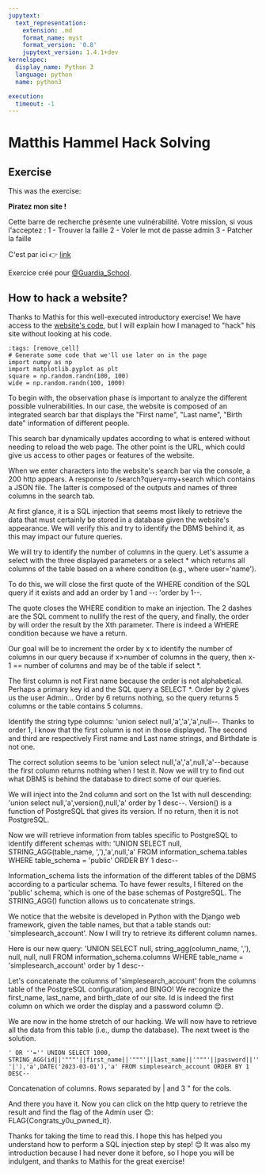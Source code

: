 ```yaml
---
jupytext:
  text_representation:
    extension: .md
    format_name: myst
    format_version: '0.8'
    jupytext_version: 1.4.1+dev
kernelspec:
  display_name: Python 3
  language: python
  name: python3

execution:
  timeout: -1
---
```

# Matthis Hammel Hack Solving

## Exercise

This was the exercise:

**Piratez mon site !**

Cette barre de recherche présente une vulnérabilité. Votre mission, si vous l'acceptez :
1 - Trouver la faille
2 - Voler le mot de passe admin
3 - Patcher la faille

C'est par ici 👉 [link](https://app.coderpad.io/sandbox?question_id=247174?utm_campaign=23-Q2-Social-Twitter-TOFU-All-Global-MathisHammel&utm_source=Twitter&utm_medium=social&use_question_button)

Exercice créé pour [@Guardia_School](https://twitter.com/Guardia_School).

## How to hack a website?

Thanks to Mathis for this well-executed introductory exercise! We have access to the [website's code](https://app.coderpad.io/sandbox?question_id=247174?utm_campaign=23-Q2-Social-Twitter-TOFU-All-Global-MathisHammel&utm_source=Twitter&utm_medium=social&use_question_button), but I will explain how I managed to "hack" his site without looking at his code.

```{code-cell} ipython3
:tags: [remove_cell]
# Generate some code that we'll use later on in the page
import numpy as np
import matplotlib.pyplot as plt
square = np.random.randn(100, 100)
wide = np.random.randn(100, 1000)
```

To begin with, the observation phase is important to analyze the different possible vulnerabilities. In our case, the website is composed of an integrated search bar that displays the "First name", "Last name", "Birth date" information of different people.

This search bar dynamically updates according to what is entered without needing to reload the web page. The other point is the URL, which could give us access to other pages or features of the website.

When we enter characters into the website's search bar via the console, a 200 http appears. A response to /search?query=my+search which contains a JSON file. The latter is composed of the outputs and names of three columns in the search tab.

At first glance, it is a SQL injection that seems most likely to retrieve the data that must certainly be stored in a database given the website's appearance. We will verify this and try to identify the DBMS behind it, as this may impact our future queries.

We will try to identify the number of columns in the query. Let's assume a select with the three displayed parameters or a select * which returns all columns of the table based on a where condition (e.g., where user='name').

To do this, we will close the first quote of the WHERE condition of the SQL query if it exists and add an order by 1 and --: 'order by 1--.

The quote closes the WHERE condition to make an injection. The 2 dashes are the SQL comment to nullify the rest of the query, and finally, the order by will order the result by the Xth parameter. There is indeed a WHERE condition because we have a return.

Our goal will be to increment the order by x to identify the number of columns in our query because if x>number of columns in the query, then x-1 == number of columns and may be of the table if select *.

The first column is not First name because the order is not alphabetical. Perhaps a primary key id and the SQL query a SELECT *. Order by 2 gives us the user Admin... Order by 6 returns nothing, so the query returns 5 columns or the table contains 5 columns.

Identify the string type columns: 'union select null,'a','a','a',null--. Thanks to order 1, I know that the first column is not in those displayed. The second and third are respectively First name and Last name strings, and Birthdate is not one.

The correct solution seems to be 'union select null,'a','a',null,'a'--because the first column returns nothing when I test it. Now we will try to find out what DBMS is behind the database to direct some of our queries.

We will inject into the 2nd column and sort on the 1st with null descending: 'union select null,'a',version(),null,'a' order by 1 desc--. Version() is a function of PostgreSQL that gives its version. If no return, then it is not PostgreSQL.

Now we will retrieve information from tables specific to PostgreSQL to identify different schemas with: 'UNION SELECT null, STRING_AGG(table_name, ','),'a',null,'a' FROM information_schema.tables WHERE table_schema = 'public' ORDER BY 1 desc--

Information_schema lists the information of the different tables of the DBMS according to a particular schema. To have fewer results, I filtered on the 'public' schema, which is one of the base schemas of PostgreSQL. The STRING_AGG() function allows us to concatenate strings.

We notice that the website is developed in Python with the Django web framework, given the table names, but that a table stands out: 'simplesearch_account'. Now I will try to retrieve its different column names.

Here is our new query: 'UNION SELECT null, string_agg(column_name, ','), null, null, null FROM information_schema.columns WHERE table_name = 'simplesearch_account' order by 1 desc--

Let's concatenate the columns of 'simplesearch_account' from the columns table of the PostgreSQL configuration, and BINGO! We recognize the first_name, last_name, and birth_date of our site. Id is indeed the first column on which we order the display and a password column 😊.

We are now in the home stretch of our hacking. We will now have to retrieve all the data from this table (i.e., dump the database). The next tweet is the solution.

```
' OR ''='' UNION SELECT 1000, STRING_AGG(id||'"""'||first_name||'"""'||last_name||'"""'||password||'"""'||birth_date, '|'),'a',DATE('2023-03-01'),'a' FROM simplesearch_account ORDER BY 1 DESC-- 
```

Concatenation of columns. Rows separated by | and 3 " for the cols.

And there you have it. Now you can click on the http query to retrieve the result and find the flag of the Admin user 😊: FLAG{Congrats_y0u_pwned_it}.

Thanks for taking the time to read this. I hope this has helped you understand how to perform a SQL injection step by step! 😊 It was also my introduction because I had never done it before, so I hope you will be indulgent, and thanks to Mathis for the great exercise!